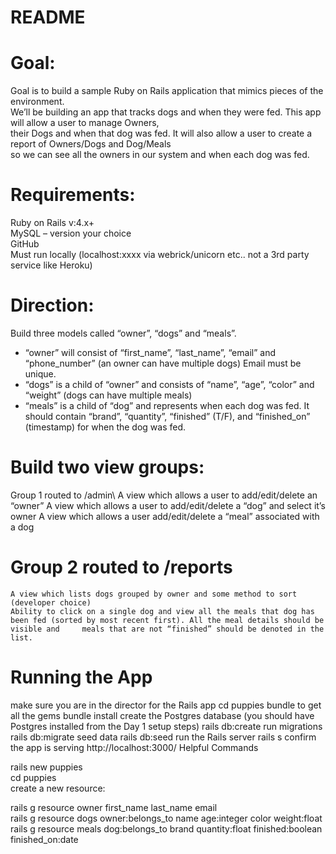 # README

# Goal: 
Goal is to build a sample Ruby on Rails application that mimics pieces of the environment.\
We’ll be building an app that tracks dogs and when they were fed. This app will allow a user to manage Owners,\
their Dogs and when that dog was fed.  It will also allow a user to create a report of Owners/Dogs and Dog/Meals\
so we can see all the owners in our system and when each dog was fed.


# Requirements:
Ruby on Rails v:4.x+\
MySQL – version your choice\
GitHub\
Must run locally (localhost:xxxx via webrick/unicorn etc..  not a 3rd party service like Heroku)

# Direction:
Build three models called “owner”, “dogs” and “meals”.
-	“owner” will consist of “first_name”, “last_name”, “email” and “phone_number” (an owner can have multiple dogs) Email must be unique.
-	“dogs” is a child of “owner” and consists of “name”, “age”, “color” and “weight” (dogs can have multiple meals)
-	“meals” is a child of “dog” and represents when each dog was fed. It should contain “brand”, “quantity”, “finished” (T/F), and “finished_on” (timestamp) for when the dog was fed.

# Build two view groups:
Group 1 routed to /admin\ 
A view which allows a user to add/edit/delete an “owner”
A view which allows a user to add/edit/delete a “dog” and select it’s owner
A view which allows a user add/edit/delete a “meal” associated with a dog

# Group 2 routed to /reports
	A view which lists dogs grouped by owner and some method to sort (developer choice)
	Ability to click on a single dog and view all the meals that dog has been fed (sorted by most recent first). All the meal details should be visible and     meals that are not “finished” should be denoted in the list. 

# Running the App
make sure you are in the director for the Rails app
cd puppies
bundle to get all the gems
bundle install
create the Postgres database (you should have Postgres installed from the Day 1 setup steps)
rails db:create
run migrations
rails db:migrate
seed data
rails db:seed
run the Rails server
rails s
confirm the app is serving
http://localhost:3000/
Helpful Commands

rails new puppies\
cd puppies\
create a new resource:

rails g resource owner first_name last_name email\
rails g resource dogs owner:belongs_to name age:integer color weight:float\
rails g resource meals dog:belongs_to brand quantity:float finished:boolean finished_on:date





